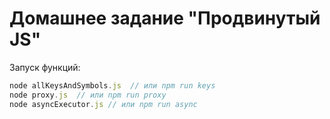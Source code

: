 # Домашнее задание "Продвинутый JS"

Запуск функций:

``` js
node allKeysAndSymbols.js  // или npm run keys
node proxy.js  // или npm run proxy
node asyncExecutor.js // или npm run async
```
